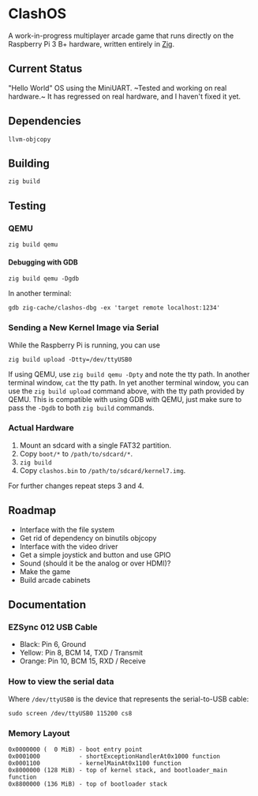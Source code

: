 # ClashOS

A work-in-progress multiplayer arcade game that runs directly on the
Raspberry Pi 3 B+ hardware, written entirely in [Zig](https://ziglang.org/).

## Current Status

"Hello World" OS using the MiniUART. ~Tested and working on real hardware.~
It has regressed on real hardware, and I haven't fixed it yet.

## Dependencies

```
llvm-objcopy
```

## Building

```
zig build
```

## Testing

### QEMU

```
zig build qemu
```

#### Debugging with GDB

```
zig build qemu -Dgdb
```

In another terminal:

```
gdb zig-cache/clashos-dbg -ex 'target remote localhost:1234'
```

### Sending a New Kernel Image via Serial

While the Raspberry Pi is running, you can use

```
zig build upload -Dtty=/dev/ttyUSB0
```

If using QEMU, use `zig build qemu -Dpty` and note the tty path.
In another terminal window, `cat` the tty path.
In yet another terminal window, you can use the `zig build upload`
command above, with the tty path provided by QEMU.
This is compatible with using GDB with QEMU, just make sure to pass
the `-Dgdb` to both `zig build` commands.

### Actual Hardware

1. Mount an sdcard with a single FAT32 partition.
2. Copy `boot/*` to `/path/to/sdcard/*`.
3. `zig build`
4. Copy `clashos.bin` to `/path/to/sdcard/kernel7.img`.

For further changes repeat steps 3 and 4.

## Roadmap

 * Interface with the file system
 * Get rid of dependency on binutils objcopy
 * Interface with the video driver
 * Get a simple joystick and button and use GPIO
 * Sound (should it be the analog or over HDMI)?
 * Make the game
 * Build arcade cabinets

## Documentation

### EZSync 012 USB Cable

 * Black: Pin 6, Ground
 * Yellow: Pin 8, BCM 14, TXD / Transmit
 * Orange: Pin 10, BCM 15, RXD / Receive

### How to view the serial data

Where `/dev/ttyUSB0` is the device that represents the serial-to-USB cable:

```
sudo screen /dev/ttyUSB0 115200 cs8
```

### Memory Layout

```
0x0000000 (  0 MiB) - boot entry point
0x0001000           - shortExceptionHandlerAt0x1000 function
0x0001100           - kernelMainAt0x1100 function
0x8000000 (128 MiB) - top of kernel stack, and bootloader_main function
0x8800000 (136 MiB) - top of bootloader stack
```
